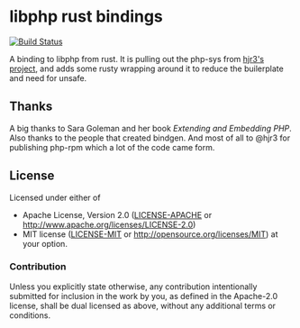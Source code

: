 # libphp rust bindings 

[![Build Status](https://travis-ci.org/hjr3/php-rpm.svg?branch=master)](https://travis-ci.org/hjr3/php-rpm)

A binding to libphp from rust. It is pulling out the php-sys from [hjr3's project](https://travis-ci.org/hjr3/php-rpm), and adds some rusty wrapping around it to reduce the builerplate and need for unsafe.

## Thanks

A big thanks to Sara Goleman and her book _Extending and Embedding PHP_. Also thanks to the people that created bindgen. And most of all to @hjr3 for publishing php-rpm which a lot of the code came form.

## License

Licensed under either of
 * Apache License, Version 2.0 ([LICENSE-APACHE](LICENSE-APACHE) or http://www.apache.org/licenses/LICENSE-2.0)
 * MIT license ([LICENSE-MIT](LICENSE-MIT) or http://opensource.org/licenses/MIT)
at your option.

### Contribution

Unless you explicitly state otherwise, any contribution intentionally submitted
for inclusion in the work by you, as defined in the Apache-2.0 license, shall be dual licensed as above, without any
additional terms or conditions.
